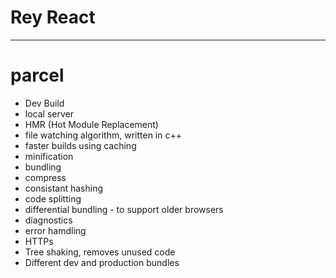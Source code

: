 # Rey React 

------------------

# parcel
- Dev Build
- local server
- HMR (Hot Module Replacement)
- file watching algorithm, written in c++
- faster builds using caching
- minification
- bundling
- compress
- consistant hashing
- code splitting
- differential bundling - to support older browsers
- diagnostics
- error hamdling
- HTTPs
- Tree shaking, removes unused code
- Different dev and production bundles